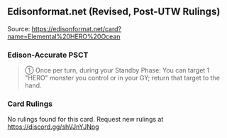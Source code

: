 
## Edisonformat.net (Revised, Post-UTW Rulings)

Source: https://edisonformat.net/card?name=Elemental%20HERO%20Ocean

### Edison-Accurate PSCT

> ① Once per turn, during your Standby Phase: You can target 1 "HERO" monster you control or in your GY; return that target to the hand.

### Card Rulings

No rulings found for this card. Request new rulings at https://discord.gg/shVJnYJNpg
            